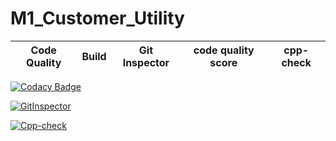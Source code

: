 # M1_Customer_Utility

Code Quality | Build | Git Inspector | code quality score | cpp-check |
|---------|------------|-------------|--------------------|------------


[![Codacy Badge](https://app.codacy.com/project/badge/Grade/d5100d81accc419d8e9f556658462e6c)](https://www.codacy.com/gh/bharathdevarinti/M1_Customer_Application/dashboard?utm_source=github.com&amp;utm_medium=referral&amp;utm_content=bharathdevarinti/M1_Customer_Application&amp;utm_campaign=Badge_Grade)

[![GitInspector](https://github.com/bharathdevarinti/M1_Customer_Application/actions/workflows/gitinspector.yml/badge.svg)](https://github.com/bharathdevarinti/M1_Customer_Application/actions/workflows/gitinspector.yml)

[![Cpp-check](https://github.com/bharathdevarinti/M1_Customer_Application/actions/workflows/cppcheck.yml/badge.svg)](https://github.com/bharathdevarinti/M1_Customer_Application/actions/workflows/cppcheck.yml)



